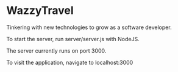 # WazzyTravel
Tinkering with new technologies to grow as a software developer.

To start the server, run server/server.js with NodeJS.

The server currently runs on port 3000.

To visit the application, navigate to localhost:3000
